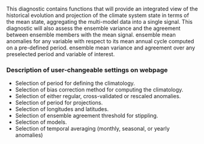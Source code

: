 This diagnostic contains functions that will provide an integrated view of the historical evolution and projection of the climate system state in terms of the mean state, aggregating the multi-model data into a single signal. This diagnostic will also assess the ensemble variance and the agreement between ensemble members with the mean signal. ensemble mean anomalies for any variable with respect to its mean annual cycle computed on a pre-defined period. ensemble mean variance and agreement over any preselected period and variable of interest.

### Description of user-changeable settings on webpage

- Selection of period for defining the climatology.
- Selection of bias correction method for computing the climatology.
- Selection of either regular, cross-validated or rescaled anomalies.
- Selection of period for projections.
- Selection of longitudes and latitudes.
- Selection of ensemble agreement threshold for stippling.
- Selection of models.
- Selection of temporal averaging (monthly, seasonal, or yearly anomalies)
